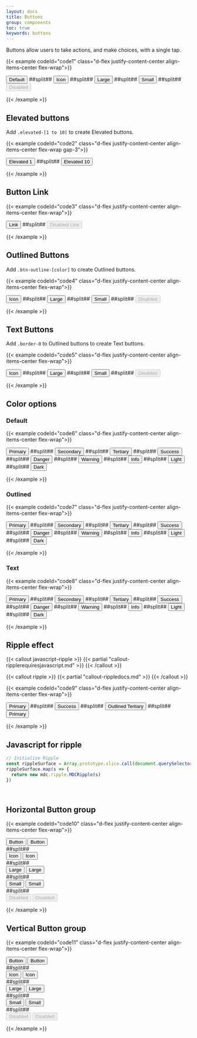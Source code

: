 ```yaml
---
layout: docs
title: Buttons
group: components
toc: true
keywords: buttons
---
```


<p class="fs-4 ms-0 mb-4 page-description">Buttons allow users to take actions, and make choices, with a single tap.</p>

{{< example codeId="code1" class="d-flex justify-content-center align-items-center flex-wrap">}}

<button type="button" class="btn btn-primary m-1">
  Default
</button>
##split##
<button type="button" class="btn btn-primary m-1">
  Icon <i class="bi bi-star-fill"></i>
</button>
##split##
<button type="button" class="btn btn-primary btn-lg m-1">
  Large
</button>
##split##
<button type="button" class="btn btn-primary btn-sm m-1">
  Small
</button>
##split##
<button type="button" class="btn btn-primary m-1" disabled>
  Disabled
</button>

{{< /example >}}

## Elevated buttons
Add ```.elevated-[1 to 10]``` to create Elevated buttons.

{{< example codeId="code2" class="d-flex justify-content-center align-items-center flex-wrap gap-3">}}

<button type="button" class="btn btn-primary elevated-1">
  Elevated 1
</button>
##split##
<button type="button" class="btn btn-primary elevated-10">
  Elevated 10
</button>

{{< /example >}}

## Button Link
{{< example codeId="code3" class="d-flex justify-content-center align-items-center flex-wrap">}}

<button type="button" class="btn btn-link m-1">
  Link
</button>
##split##
<button type="button" class="btn btn-link m-1" disabled>
  Disabled Link
</button>

{{< /example >}}

## Outlined Buttons
Add ```.btn-outline-[color]``` to create Outlined buttons.

{{< example codeId="code4" class="d-flex justify-content-center align-items-center flex-wrap">}}

<button type="button" class="btn btn-outline-primary m-1">
  Icon <i class="bi bi-star-fill"></i>
</button>
##split##
<button type="button" class="btn btn-outline-primary btn-lg m-1">
  Large
</button>
##split##
<button type="button" class="btn btn-outline-primary btn-sm m-1">
  Small
</button>
##split##
<button type="button" class="btn btn-outline-primary m-1" disabled>
  Disabled
</button>
        
{{< /example >}}

## Text Buttons
Add ```.border-0``` to Outlined buttons to create Text buttons.

{{< example codeId="code5" class="d-flex justify-content-center align-items-center flex-wrap">}}

<button type="button" class="btn btn-outline-primary border-0 m-1">
  Icon <i class="bi bi-star-fill"></i>
</button>
##split##
<button type="button" class="btn btn-outline-primary border-0 btn-lg m-1">
  Large
</button>
##split##
<button type="button" class="btn btn-outline-primary border-0 btn-sm m-1">
  Small
</button>
##split##
<button type="button" class="btn btn-outline-primary border-0 m-1" disabled>
  Disabled
</button>
        
{{< /example >}}

## Color options
### Default
{{< example codeId="code6" class="d-flex justify-content-center align-items-center flex-wrap">}}

<button type="button" class="btn btn-primary m-1">
  Primary
</button>
##split##
<button type="button" class="btn btn-secondary m-1">
  Secondary
</button>
##split##
<button type="button" class="btn btn-tertiary m-1">
  Tertiary
</button>
##split##
<button type="button" class="btn btn-success m-1">
  Success
</button>
##split##
<button type="button" class="btn btn-danger m-1">
  Danger
</button>
##split##
<button type="button" class="btn btn-warning m-1">
  Warning
</button>
##split##
<button type="button" class="btn btn-info m-1">
  Info
</button>
##split##
<button type="button" class="btn btn-light m-1">
  Light
</button>
##split##
<button type="button" class="btn btn-dark m-1">
  Dark
</button>

{{< /example >}}

### Outlined
{{< example codeId="code7" class="d-flex justify-content-center align-items-center flex-wrap">}}

<button type="button" class="btn btn-outline-primary m-1">
  Primary
</button>
##split##
<button type="button" class="btn btn-outline-secondary m-1">
  Secondary
</button>
##split##
<button type="button" class="btn btn-outline-tertiary m-1">
  Tertiary
</button>
##split##
<button type="button" class="btn btn-outline-success m-1">
  Success
</button>
##split##
<button type="button" class="btn btn-outline-danger m-1">
  Danger
</button>
##split##
<button type="button" class="btn btn-outline-warning m-1">
  Warning
</button>
##split##
<button type="button" class="btn btn-outline-info m-1">
  Info
</button>
##split##
<button type="button" class="btn btn-outline-light m-1">
  Light
</button>
##split##
<button type="button" class="btn btn-outline-dark m-1">
  Dark
</button>

{{< /example >}}

### Text
{{< example codeId="code8" class="d-flex justify-content-center align-items-center flex-wrap">}}

<button type="button" class="btn btn-outline-primary border-0 m-1">
  Primary
</button>
##split##
<button type="button" class="btn btn-outline-secondary border-0 m-1">
  Secondary
</button>
##split##
<button type="button" class="btn btn-outline-tertiary border-0 m-1">
  Tertiary
</button>
##split##
<button type="button" class="btn btn-outline-success border-0 m-1">
  Success
</button>
##split##
<button type="button" class="btn btn-outline-danger border-0 m-1">
  Danger
</button>
##split##
<button type="button" class="btn btn-outline-warning border-0 m-1">
  Warning
</button>
##split##
<button type="button" class="btn btn-outline-info border-0 m-1">
  Info
</button>
##split##
<button type="button" class="btn btn-outline-light border-0 m-1">
  Light
</button>
##split##
<button type="button" class="btn btn-outline-dark border-0 m-1">
  Dark
</button>

{{< /example >}}

## Ripple effect

{{< callout javascript-ripple >}}
{{< partial "callout-ripplerequiresjavascript.md" >}}
{{< /callout >}}

{{< callout ripple >}}
{{< partial "callout-rippledocs.md" >}}
{{< /callout >}}

{{< example codeId="code9" class="d-flex justify-content-center align-items-center flex-wrap">}}

<button type="button" class="btn btn-primary m-1">
  Primary
  <span class="ripple-surface"></span>
</button>
##split##
<button type="button" class="btn btn-success m-1">
  Success
  <span class="ripple-surface"></span>
</button>
##split##
<button type="button" class="btn btn-outline-tertiary m-1">
  Outlined Tertiary
  <span class="ripple-surface"></span>
</button>
##split##
<button type="button" class="btn btn-outline-primary border-0 m-1">
  Primary
  <span class="ripple-surface"></span>
</button>

{{< /example >}}

## Javascript for ripple
```javascript
// Initialize Ripple
const rippleSurface = Array.prototype.slice.call(document.querySelectorAll('.ripple-surface'))
rippleSurface.map(s => {
  return new mdc.ripple.MDCRipple(s)
})
```

<br>

## Horizontal Button group
{{< example codeId="code10" class="d-flex justify-content-center align-items-center flex-wrap">}}

<div class="btn-group m-1">
  <button type="button" class="btn btn-primary">Button</button>
  <button type="button" class="btn btn-primary">Button</button>
</div>
##split##
<div class="btn-group m-1">
  <button type="button" class="btn btn-primary">
    Icon <i class="bi bi-star-fill"></i>
  </button>
  <button type="button" class="btn btn-primary">
    Icon <i class="bi bi-star-fill"></i>
  </button>
</div>
##split##
<div class="btn-group m-1">
  <button type="button" class="btn btn-primary btn-lg">Large</button>
  <button type="button" class="btn btn-primary btn-lg">Large</button>
</div>
##split##
<div class="btn-group m-1">
  <button type="button" class="btn btn-primary btn-sm">Small</button>
  <button type="button" class="btn btn-primary btn-sm">Small</button>
</div>
##split##
<div class="btn-group m-1">
  <button type="button" class="btn btn-primary" disabled>Disabled</button>
  <button type="button" class="btn btn-primary" disabled>Disabled</button>
</div>

{{< /example >}}

## Vertical Button group
{{< example codeId="code11" class="d-flex justify-content-center align-items-center flex-wrap">}}

<div class="btn-group-vertical m-1">
  <button type="button" class="btn btn-primary">Button</button>
  <button type="button" class="btn btn-primary">Button</button>
</div>
##split##
<div class="btn-group-vertical m-1">
  <button type="button" class="btn btn-primary">
    Icon <i class="bi bi-star-fill"></i>
  </button>
  <button type="button" class="btn btn-primary">
    Icon <i class="bi bi-star-fill"></i>
  </button>
</div>
##split##
<div class="btn-group-vertical m-1">
  <button type="button" class="btn btn-primary btn-lg">Large</button>
  <button type="button" class="btn btn-primary btn-lg">Large</button>
</div>
##split##
<div class="btn-group-vertical m-1">
  <button type="button" class="btn btn-primary btn-sm">Small</button>
  <button type="button" class="btn btn-primary btn-sm">Small</button>
</div>
##split##
<div class="btn-group-vertical m-1">
  <button type="button" class="btn btn-primary" disabled>Disabled</button>
  <button type="button" class="btn btn-primary" disabled>Disabled</button>
</div>
        
{{< /example >}}

